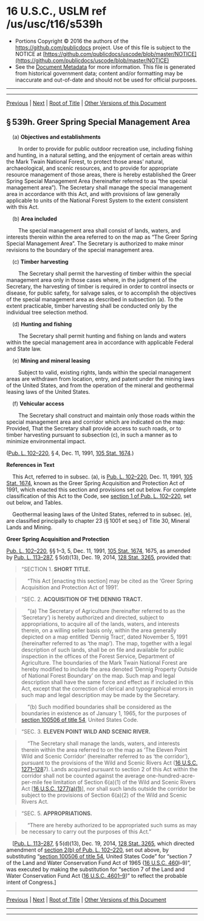 ---
---

# 16 U.S.C., USLM ref /us/usc/t16/s539h

* Portions Copyright © 2016 the authors of the https://github.com/publicdocs project.
  Use of this file is subject to the NOTICE at [https://github.com/publicdocs/uscode/blob/master/NOTICE](https://github.com/publicdocs/uscode/blob/master/NOTICE)
* See the [Document Metadata](././../../../../..//README.md) for more information.
  This file is generated from historical government data; content and/or formatting may be inaccurate and out-of-date and should not be used for official purposes.

----------
----------

[Previous](./../../../../..//us/usc/t16/ch2/schI/m__us_usc_t16_s539g.md) | [Next](./../../../../..//us/usc/t16/ch2/schI/m__us_usc_t16_s539i.md) | [Root of Title](./../../../../../) | [Other Versions of this Document](https://publicdocs.github.io/go/links?ns=uslm&ref=%2Fus%2Fusc%2Ft16%2Fs539h)

## § 539h. Greer Spring Special Management Area

    (a) __Objectives and establishments__ 

        In order to provide for public outdoor recreation use, including fishing and hunting, in a natural setting, and the enjoyment of certain areas within the Mark Twain National Forest, to protect those areas’ natural, archaeological, and scenic resources, and to provide for appropriate resource management of those areas, there is hereby established the Greer Spring Special Management Area (hereinafter referred to as “the special management area”). The Secretary shall manage the special management area in accordance with this Act, and with provisions of law generally applicable to units of the National Forest System to the extent consistent with this Act.

    (b) __Area included__ 

        The special management area shall consist of lands, waters, and interests therein within the area referred to on the map as “The Greer Spring Special Management Area”. The Secretary is authorized to make minor revisions to the boundary of the special management area.

    (c) __Timber harvesting__ 

        The Secretary shall permit the harvesting of timber within the special management area only in those cases where, in the judgment of the Secretary, the harvesting of timber is required in order to control insects or disease, for public safety, for salvage sales, or to accomplish the objectives of the special management area as described in subsection (a). To the extent practicable, timber harvesting shall be conducted only by the individual tree selection method.

    (d) __Hunting and fishing__ 

        The Secretary shall permit hunting and fishing on lands and waters within the special management area in accordance with applicable Federal and State law.

    (e) __Mining and mineral leasing__ 

        Subject to valid, existing rights, lands within the special management areas are withdrawn from location, entry, and patent under the mining laws of the United States, and from the operation of the mineral and geothermal leasing laws of the United States.

    (f) __Vehicular access__ 

        The Secretary shall construct and maintain only those roads within the special management area and corridor which are indicated on the map: Provided, That the Secretary shall provide access to such roads, or to timber harvesting pursuant to subsection (c), in such a manner as to minimize environmental impact.

([Pub. L. 102–220][/us/pl/102/220], § 4, Dec. 11, 1991, [105 Stat. 1674][/us/stat/105/1674].)

 __References in Text__ 

    This Act, referred to in subsec. (a), is [Pub. L. 102–220][/us/pl/102/220], Dec. 11, 1991, [105 Stat. 1674][/us/stat/105/1674], known as the Greer Spring Acquisition and Protection Act of 1991, which enacted this section and provisions set out below. For complete classification of this Act to the Code, see [section 1 of Pub. L. 102–220][/us/pl/102/220/s1], set out below, and Tables.

    Geothermal leasing laws of the United States, referred to in subsec. (e), are classified principally to chapter 23 (§ 1001 et seq.) of Title 30, Mineral Lands and Mining.

 __Greer Spring Acquisition and Protection__ 

[Pub. L. 102–220][/us/pl/102/220], §§ 1–3, 5, Dec. 11, 1991, [105 Stat. 1674][/us/stat/105/1674], 1675, as amended by [Pub. L. 113–287][/us/pl/113/287], § 5(d)(13), Dec. 19, 2014, [128 Stat. 3265][/us/stat/128/3265], provided that:

> “SECTION 1. __SHORT TITLE.__ 

>     “This Act \[enacting this section\] may be cited as the ‘Greer Spring Acquisition and Protection Act of 1991’.

> “SEC. 2. __ACQUISITION OF THE DENNIG TRACT.__ 

>     “(a) The Secretary of Agriculture (hereinafter referred to as the ‘Secretary’) is hereby authorized and directed, subject to appropriations, to acquire all of the lands, waters, and interests therein, on a willing seller basis only, within the area generally depicted on a map entitled ‘Dennig Tract’, dated November 5, 1991 (hereinafter referred to as ‘the map’). The map, together with a legal description of such lands, shall be on file and available for public inspection in the offices of the Forest Service, Department of Agriculture. The boundaries of the Mark Twain National Forest are hereby modified to include the area denoted ‘Dennig Property Outside of National Forest Boundary’ on the map. Such map and legal description shall have the same force and effect as if included in this Act, except that the correction of clerical and typographical errors in such map and legal description may be made by the Secretary.

>     “(b) Such modified boundaries shall be considered as the boundaries in existence as of January 1, 1965, for the purposes of [section 100506 of title 54][/us/usc/t54/s100506], United States Code.

> “SEC. 3. __ELEVEN POINT WILD AND SCENIC RIVER.__ 

>     “The Secretary shall manage the lands, waters, and interests therein within the area referred to on the map as ‘The Eleven Point Wild and Scenic Corridor’ (hereinafter referred to as ‘the corridor’), pursuant to the provisions of the Wild and Scenic Rivers Act ([16 U.S.C. 1271–128][/us/usc/t16/s1271–128]7). Lands acquired pursuant to section 2 of this Act within the corridor shall not be counted against the average one-hundred-acre-per-mile fee limitation of Section 6(a)(1) of the Wild and Scenic Rivers Act \[[16 U.S.C. 1277(a)(1)][/us/usc/t16/s1277/a/1]\], nor shall such lands outside the corridor be subject to the provisions of Section 6(a)(2) of the Wild and Scenic Rivers Act.

> “SEC. 5. __APPROPRIATIONS.__ 

>     “There are hereby authorized to be appropriated such sums as may be necessary to carry out the purposes of this Act.”

    \[[Pub. L. 113–287][/us/pl/113/287], § 5(d)(13), Dec. 19, 2014, [128 Stat. 3265][/us/stat/128/3265], which directed amendment of [section 2(b) of Pub. L. 102–220][/us/pl/102/220/s2/b], set out above, by substituting “[section 100506 of title 54][/us/usc/t54/s100506], United States Code” for “section 7 of the Land and Water Conservation Fund Act of 1965 ([16 U.S.C. 460][/us/usc/t16/s460]l–9)”, was executed by making the substitution for “section 7 of the Land and Water Conservation Fund Act ([16 U.S.C. 4601–9][/us/usc/t16/s4601–9])” to reflect the probable intent of Congress.\]

----------

[Previous](./../../../../..//us/usc/t16/ch2/schI/m__us_usc_t16_s539g.md) | [Next](./../../../../..//us/usc/t16/ch2/schI/m__us_usc_t16_s539i.md) | [Root of Title](./../../../../../) | [Other Versions of this Document](https://publicdocs.github.io/go/links?ns=uslm&ref=%2Fus%2Fusc%2Ft16%2Fs539h)

----------
----------

[/us/pl/102/220]: https://publicdocs.github.io/go/links?ns=uslm&ref=%2Fus%2Fpl%2F102%2F220
[/us/stat/105/1674]: https://publicdocs.github.io/go/links?ns=uslm&ref=%2Fus%2Fstat%2F105%2F1674
[/us/pl/102/220]: https://publicdocs.github.io/go/links?ns=uslm&ref=%2Fus%2Fpl%2F102%2F220
[/us/stat/105/1674]: https://publicdocs.github.io/go/links?ns=uslm&ref=%2Fus%2Fstat%2F105%2F1674
[/us/pl/102/220/s1]: https://publicdocs.github.io/go/links?ns=uslm&ref=%2Fus%2Fpl%2F102%2F220%2Fs1
[/us/pl/102/220]: https://publicdocs.github.io/go/links?ns=uslm&ref=%2Fus%2Fpl%2F102%2F220
[/us/stat/105/1674]: https://publicdocs.github.io/go/links?ns=uslm&ref=%2Fus%2Fstat%2F105%2F1674
[/us/pl/113/287]: https://publicdocs.github.io/go/links?ns=uslm&ref=%2Fus%2Fpl%2F113%2F287
[/us/stat/128/3265]: https://publicdocs.github.io/go/links?ns=uslm&ref=%2Fus%2Fstat%2F128%2F3265
[/us/usc/t54/s100506]: https://publicdocs.github.io/go/links?ns=uslm&ref=%2Fus%2Fusc%2Ft54%2Fs100506
[/us/usc/t16/s1271–128]: https://publicdocs.github.io/go/links?ns=uslm&ref=%2Fus%2Fusc%2Ft16%2Fs1271%E2%80%93128
[/us/usc/t16/s1277/a/1]: https://publicdocs.github.io/go/links?ns=uslm&ref=%2Fus%2Fusc%2Ft16%2Fs1277%2Fa%2F1
[/us/pl/113/287]: https://publicdocs.github.io/go/links?ns=uslm&ref=%2Fus%2Fpl%2F113%2F287
[/us/stat/128/3265]: https://publicdocs.github.io/go/links?ns=uslm&ref=%2Fus%2Fstat%2F128%2F3265
[/us/pl/102/220/s2/b]: https://publicdocs.github.io/go/links?ns=uslm&ref=%2Fus%2Fpl%2F102%2F220%2Fs2%2Fb
[/us/usc/t54/s100506]: https://publicdocs.github.io/go/links?ns=uslm&ref=%2Fus%2Fusc%2Ft54%2Fs100506
[/us/usc/t16/s460]: https://publicdocs.github.io/go/links?ns=uslm&ref=%2Fus%2Fusc%2Ft16%2Fs460
[/us/usc/t16/s4601–9]: https://publicdocs.github.io/go/links?ns=uslm&ref=%2Fus%2Fusc%2Ft16%2Fs4601%E2%80%939


